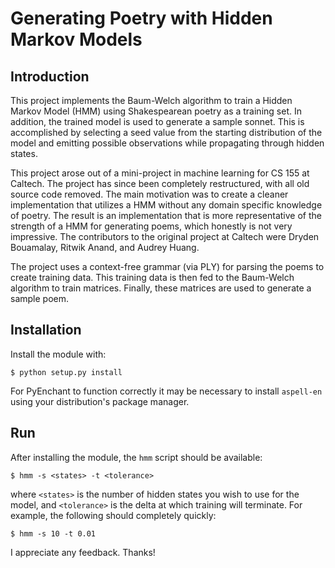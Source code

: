 # Generating Poetry with Hidden Markov Models

## Introduction

This project implements the Baum-Welch algorithm to train a Hidden Markov Model 
(HMM) using Shakespearean poetry as a training set. In addition, the trained 
model is used to generate a sample sonnet. This is accomplished by selecting a 
seed value from the starting distribution of the model and emitting possible 
observations while propagating through hidden states.

This project arose out of a mini-project in machine learning for CS 155 at 
Caltech. The project has since been completely restructured, with all old 
source code removed. The main motivation was to create a cleaner implementation 
that utilizes a HMM without any domain specific knowledge of poetry. The result 
is an implementation that is more representative of the strength of a HMM for
generating poems, which honestly is not very impressive. The contributors to the 
original project at Caltech were Dryden Bouamalay, Ritwik Anand, and Audrey 
Huang.

The project uses a context-free grammar (via PLY) for parsing the poems to 
create training data. This training data is then fed to the Baum-Welch algorithm
to train matrices. Finally, these matrices are used to generate a sample poem.

## Installation

Install the module with:

```
$ python setup.py install
```

For PyEnchant to function correctly it may be necessary to install `aspell-en`
using your distribution's package manager.

## Run

After installing the module, the `hmm` script should be available:

```
$ hmm -s <states> -t <tolerance>
```

where `<states>` is the number of hidden states you wish to use for the model,
and `<tolerance>` is the delta at which training will terminate. For example,
the following should completely quickly:

```
$ hmm -s 10 -t 0.01 
```

I appreciate any feedback. Thanks!